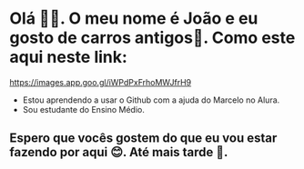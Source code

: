 # Olá 🙋‍♂️. O meu nome é **João** e eu gosto de carros antigos🚗. Como este aqui neste link:
https://images.app.goo.gl/iWPdPxFrhoMWJfrH9

- Estou aprendendo a usar o Github com a ajuda do Marcelo no Alura.
- Sou estudante do Ensino Médio.
## Espero que vocês gostem do que eu vou estar fazendo por aqui 😊. Até mais tarde 👋.
